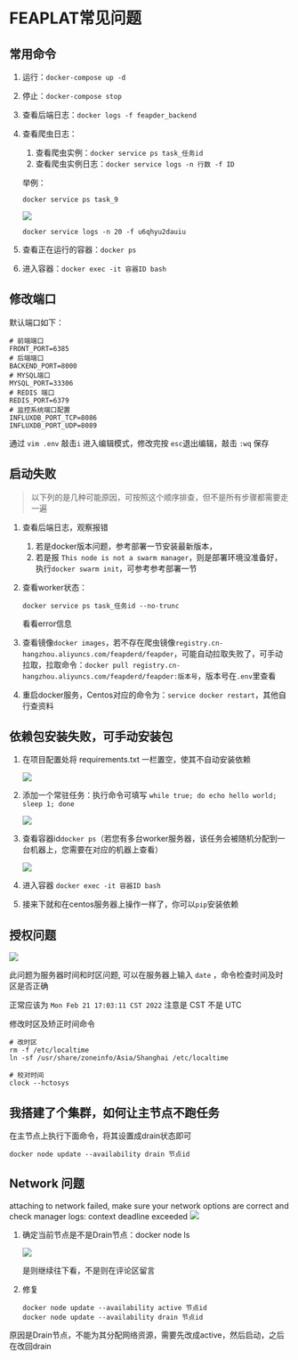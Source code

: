 # FEAPLAT常见问题

## 常用命令

1. 运行：`docker-compose up -d`
2. 停止：`docker-compose stop`
3. 查看后端日志：`docker logs -f feapder_backend`
4. 查看爬虫日志：
    1. 查看爬虫实例：`docker service ps task_任务id`
    2. 查看爬虫实例日志：`docker service logs -n 行数 -f ID`

    举例：
    
    ```
    docker service ps task_9
    ```
    ![](http://markdown-media.oss-cn-beijing.aliyuncs.com/2021/09/17/16318829484192.jpg)
    
    ```
    docker service logs -n 20 -f u6qhyu2dauiu
    ```
    
6. 查看正在运行的容器：`docker ps` 
5. 进入容器：`docker exec -it 容器ID bash`
    

## 修改端口

默认端口如下：

```
# 前端端口
FRONT_PORT=6385
# 后端端口
BACKEND_PORT=8000
# MYSQL端口
MYSQL_PORT=33306
# REDIS 端口
REDIS_PORT=6379
# 监控系统端口配置
INFLUXDB_PORT_TCP=8086
INFLUXDB_PORT_UDP=8089
```

通过 `vim .env` 敲击`i` 进入编辑模式，修改完按 `esc`退出编辑，敲击 `:wq` 保存


## 启动失败

> 以下列的是几种可能原因，可按照这个顺序排查，但不是所有步骤都需要走一遍

1. 查看后端日志，观察报错
    1. 若是docker版本问题，参考部署一节安装最新版本，
    2. 若是报 `This node is not a swarm manager`，则是部署环境没准备好，执行`docker swarm init`，可参考参考部署一节
2. 查看worker状态：
    ```
    docker service ps task_任务id --no-trunc
    ```
    看看error信息

4. 查看镜像`docker images`，若不存在爬虫镜像`registry.cn-hangzhou.aliyuncs.com/feapderd/feapder`，可能自动拉取失败了，可手动拉取，拉取命令：`docker pull registry.cn-hangzhou.aliyuncs.com/feapderd/feapder:版本号`，版本号在`.env`里查看
5. 重启docker服务，Centos对应的命令为：`service docker restart`，其他自行查资料

## 依赖包安装失败，可手动安装包

1. 在项目配置处将 requirements.txt 一栏置空，使其不自动安装依赖

    ![](http://markdown-media.oss-cn-beijing.aliyuncs.com/2021/09/17/16318840168908.jpg)


2. 添加一个常驻任务：执行命令可填写 `while true; do echo hello world; sleep 1; done`

    ![](http://markdown-media.oss-cn-beijing.aliyuncs.com/2021/09/17/16303761085876.jpg)

1. 查看容器id`docker ps`（若您有多台worker服务器，该任务会被随机分配到一台机器上，您需要在对应的机器上查看）

    ![](http://markdown-media.oss-cn-beijing.aliyuncs.com/2021/09/17/16318842799082.jpg)
2. 进入容器 `docker exec -it 容器ID bash`

3. 接来下就和在centos服务器上操作一样了，你可以`pip`安装依赖

## 授权问题

![](http://markdown-media.oss-cn-beijing.aliyuncs.com/2022/02/21/16454346779741.jpg)

此问题为服务器时间和时区问题, 可以在服务器上输入 `date` ，命令检查时间及时区是否正确

正常应该为 `Mon Feb 21 17:03:11 CST 2022` 注意是 CST 不是 UTC

修改时区及矫正时间命令

```
# 改时区
rm -f /etc/localtime
ln -sf /usr/share/zoneinfo/Asia/Shanghai /etc/localtime

# 校对时间
clock --hctosys
```

## 我搭建了个集群，如何让主节点不跑任务

在主节点上执行下面命令，将其设置成drain状态即可

    docker node update --availability drain 节点id
 
 ## Network 问题

attaching to network failed, make sure your network options are correct and check manager logs: context deadline exceeded
 ![](http://markdown-media.oss-cn-beijing.aliyuncs.com/2023/02/16/16765140608308.jpg)

1. 确定当前节点是不是Drain节点：docker node ls
    
    ![](http://markdown-media.oss-cn-beijing.aliyuncs.com/2023/02/16/16765145635622.jpg)
    
    是则继续往下看，不是则在评论区留言
    
1. 修复

    ```
    docker node update --availability active 节点id
    docker node update --availability drain 节点id
    ```    
    
原因是Drain节点，不能为其分配网络资源，需要先改成active，然后启动，之后在改回drain
